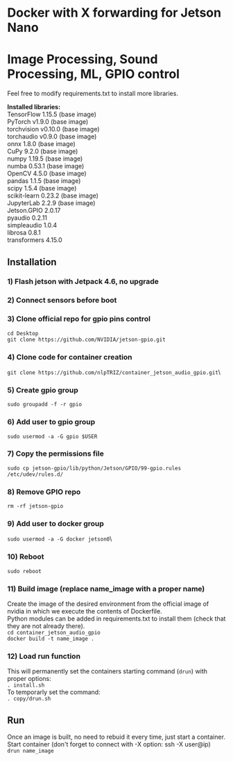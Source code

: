 # Docker with X forwarding for Jetson Nano
# Image Processing, Sound Processing, ML, GPIO control
Feel free to modify requirements.txt to install more libraries.

**Installed libraries:**\
TensorFlow 1.15.5 (base image)\
PyTorch v1.9.0 (base image) \
torchvision v0.10.0 (base image)\
torchaudio v0.9.0 (base image) \
onnx 1.8.0 (base image) \
CuPy 9.2.0 (base image)\
numpy 1.19.5 (base image)\
numba 0.53.1 (base image)\
OpenCV 4.5.0 (base image)\
pandas 1.1.5 (base image)\
scipy 1.5.4 (base image)\
scikit-learn 0.23.2 (base image)\
JupyterLab 2.2.9 (base image)\
Jetson.GPIO 2.0.17\
pyaudio 0.2.11\
simpleaudio 1.0.4\
librosa 0.8.1\
transformers 4.15.0

## Installation
### 1) Flash jetson with Jetpack 4.6, no upgrade
### 2) Connect sensors before boot
### 3) Clone official repo for gpio pins control
`cd Desktop`\
`git clone https://github.com/NVIDIA/jetson-gpio.git`
### 4) Clone code for container creation
`git clone https://github.com/nlpTRIZ/container_jetson_audio_gpio.git`\
### 5) Create gpio group
`sudo groupadd -f -r gpio`
### 6) Add user to gpio group
`sudo usermod -a -G gpio $USER`
### 7) Copy the permissions file
`sudo cp jetson-gpio/lib/python/Jetson/GPIO/99-gpio.rules /etc/udev/rules.d/`
### 8) Remove GPIO repo
`rm -rf jetson-gpio`
### 9) Add user to docker group
`sudo usermod -a -G docker jetson0`\
### 10) Reboot
`sudo reboot`
### 11) Build image (replace name_image with a proper name)
Create the image of the desired environment from the official image of nvidia in which we execute the contents of Dockerfile.\
Python modules can be added in requirements.txt to install them (check that they are not already there).\
`cd container_jetson_audio_gpio`\
`docker build -t name_image .`
### 12) Load run function
This will permanently set the containers starting command (`drun`) with proper options:\
`. install.sh`\
To temporarly set the command:\
`. copy/drun.sh`
## Run
Once an image is built, no need to rebuid it every time, just start a container.\
Start container (don't forget to connect with -X option: ssh -X user@ip)\
`drun name_image`
